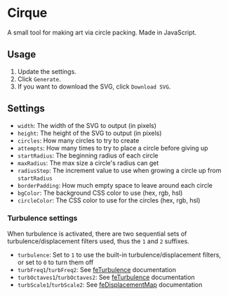 # Cirque

A small tool for making art via circle packing. Made in JavaScript.


## Usage

1. Update the settings.
2. Click `Generate`.
3. If you want to download the SVG, click `Download SVG`.


## Settings

- `width`: The width of the SVG to output (in pixels)
- `height`: The height of the SVG to output (in pixels)
- `circles`: How many circles to try to create
- `attempts`: How many times to try to place a circle before giving up
- `startRadius`: The beginning radius of each circle
- `maxRadius`: The max size a circle's radius can get
- `radiusStep`: The increment value to use when growing a circle up from `startRadius`
- `borderPadding`: How much empty space to leave around each circle
- `bgColor`: The background CSS color to use (hex, rgb, hsl)
- `circleColor`: The CSS color to use for the circles (hex, rgb, hsl)


### Turbulence settings

When turbulence is activated, there are two sequential sets of turbulence/displacement filters used, thus the `1` and `2` suffixes.

- `turbulence`: Set to `1` to use the built-in turbulence/displacement filters, or set to `0` to turn them off
- `turbFreq1`/`turbFreq2`: See [feTurbulence](https://developer.mozilla.org/en-US/docs/Web/SVG/Element/feTurbulence) documentation
- `turbOctaves1`/`turbOctaves2`: See [feTurbulence](https://developer.mozilla.org/en-US/docs/Web/SVG/Element/feTurbulence) documentation
- `turbScale1`/`turbScale2`: See [feDisplacementMap](https://developer.mozilla.org/en-US/docs/Web/SVG/Element/feDisplacementMap) documentation
